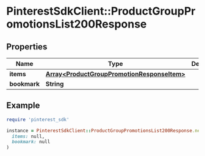 # PinterestSdkClient::ProductGroupPromotionsList200Response

## Properties

| Name | Type | Description | Notes |
| ---- | ---- | ----------- | ----- |
| **items** | [**Array&lt;ProductGroupPromotionResponseItem&gt;**](ProductGroupPromotionResponseItem.md) |  |  |
| **bookmark** | **String** |  | [optional] |

## Example

```ruby
require 'pinterest_sdk'

instance = PinterestSdkClient::ProductGroupPromotionsList200Response.new(
  items: null,
  bookmark: null
)
```

